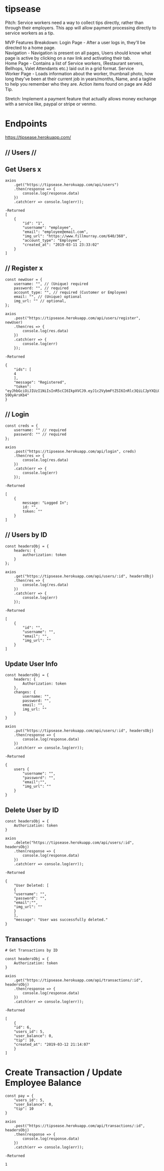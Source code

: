 # tipsease

Pitch: Service workers need a way to collect tips directly, rather than through their employers. This app will allow payment processing directly to service workers as a tip.

MVP Features Breakdown: Login Page - After a user logs in, they'll be directed to a home page.  
Navigation - Navigation is present on all pages, Users should know what page is active by clicking on a nav link and activating their tab.  
Home Page - Contains a list of Service workers, (Restaurant servers, Bellhops, Valet Attendants etc.) laid out in a grid format. Service  
Worker Page - Loads information about the worker, thumbnail photo, how long they've been at their current job in years/months, Name, and a tagline to help you remember who they are. Action items found on page are Add Tip.

Stretch: Implement a payment feature that actually allows money exchange with a service like, paypal or stripe or venmo.

# Endpoints

https://tipsease.herokuapp.com/

## // Users //

## Get Users x

```
axios
    .get("https://tipsease.herokuapp.com/api/users")
    .then(response => {
        console.log(response.data)
    })
    .catch(err => console.log(err));

-Returned
[
    {
        "id": "1",
        "username": "employee",
        "email": "employee@email.com",
        "img_url": "https://www.fillmurray.com/640/360",
        "account_type": "Employee",
        "created_at": "2019-03-11 23:33:02"
    }
]
```

## // Register x

```
const newUser = {
    username: "", // (Unique) required
    password: "", // required
    account_type: "", // required (Customer or Employee)
    email: "", // (Unique) optional
    img_url: "" // optional,
};

axios
    .post("https://tipsease.herokuapp.com/api/users/register", newUser)
    .then(res => {
        console.log(res.data)
    })
    .catch(err => {
        console.log(err)
    });

-Returned

{
    "ids": [
    4
    ],
    "message": "Registered",
    "token": "eyJhbGciOiJIUzI1NiIsInR5cCI6IkpXVCJ9.eyJ1c2VybmFtZSI6InRlc3QiLCJpYXQiOjE1NTIzMzg2NDUsImV4cCI6MTU1MjQyNTA0NX0.wDHsSTyHq2Uzi0x8PyJUi7iGA37stGH2-S9OyArsKb4"
}
```

## // Login

```
const creds = {
    username: "" // required
    password: "" // required
};

axios
    .post("https://tipsease.herokuapp.com/api/login", creds)
    .then(res => {
        console.log(res.data)
    })
    .catch(err => {
        console.log(err)
    });

-Returned

[
    {
        message: "Logged In";
        id: "",
        token: ""
    }
]
```

## // Users by ID

```
const headersObj = {
    headers: {
        authorization: token
    }
};

axios
    .get("https://tipsease.herokuapp.com/api/users/:id", headersObj)
    .then(res => {
        console.log(res.data)
    })
    .catch(err => {
        console.log(err)
    });

-Returned

[
    {
        "id": "",
        "username": "",
        "email": "",
        "img_url": ""
    }
]
```

## Update User Info

```
const headersObj = {
    headers: {
        Authorization: token
    },
    changes: {
        username: "",
        password: "",
        email: "",
        img_url: ""
    }
}

axios
    .put("https://tipsease.herokuapp.com/api/users/:id", headersObj)
    .then(response => {
        console.log(response.data)
    })
    .catch(err => console.log(err));

-Returned

{
    users {
        "username": "",
        "password": "",
        "email":"",
        "img_url": ""
    }
}
```

## Delete User by ID

```
const headersObj = {
    Authorization: token
}

axios
    .delete("https://tipsease.herokuapp.com/api/users/:id", headersObj)
    .then(response => {
        console.log(response.data)
    })
    .catch(err => console.log(err));

-Returned

{
    "User Deleted: [
    {
    "username": "",
    "password": "",
    "email":"",
    "img_url": ""
    }
    ],
    "message": "User was successfully deleted."
}
```

## Transactions

```
# Get Transactions by ID

const headersObj = {
    Authorization: token
}

axios
    .get("https://tipsease.herokuapp.com/api/transactions/:id", headersObj)
    .then(response => {
        console.log(response.data)
    })
    .catch(err => console.log(err));

-Returned

[
    {
    "id": 6,
    "users_id": 5,
    "user_balance": 0,
    "tip": 10,
    "created_at": "2019-03-12 21:14:07"
    }
]
```

# Create Transaction / Update Employee Balance

```
const pay = {
    "users_id": 5,
	"user_balance": 0,
	"tip": 10
}

axios
    .post("https://tipsease.herokuapp.com/api/transactions/:id", headersObj)
    .then(response => {
        console.log(response.data)
    })
    .catch(err => console.log(err));

-Returned

1

```
